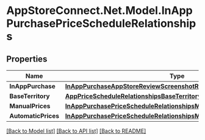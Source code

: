# AppStoreConnect.Net.Model.InAppPurchasePriceScheduleRelationships

## Properties

Name | Type | Description | Notes
------------ | ------------- | ------------- | -------------
**InAppPurchase** | [**InAppPurchaseAppStoreReviewScreenshotRelationshipsInAppPurchaseV2**](InAppPurchaseAppStoreReviewScreenshotRelationshipsInAppPurchaseV2.md) |  | [optional] 
**BaseTerritory** | [**AppPriceScheduleRelationshipsBaseTerritory**](AppPriceScheduleRelationshipsBaseTerritory.md) |  | [optional] 
**ManualPrices** | [**InAppPurchasePriceScheduleRelationshipsManualPrices**](InAppPurchasePriceScheduleRelationshipsManualPrices.md) |  | [optional] 
**AutomaticPrices** | [**InAppPurchasePriceScheduleRelationshipsManualPrices**](InAppPurchasePriceScheduleRelationshipsManualPrices.md) |  | [optional] 

[[Back to Model list]](../README.md#documentation-for-models) [[Back to API list]](../README.md#documentation-for-api-endpoints) [[Back to README]](../README.md)

